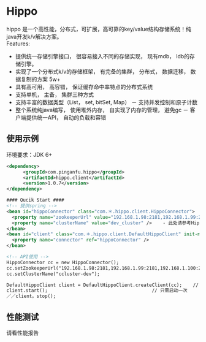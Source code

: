 Hippo
====================

hippo  是一个高性能，分布式，可扩展，高可靠的key/value结构存储系统！纯java开发k/v解决方案。<br>
Features:<br>
- 提供统一存储引擎接口， 很容易接入不同的存储实现， 现有mdb，  ldb的存储引擎。
- 实现了一个分布式k/v的存储框架， 有完备的集群， 分布式， 数据迁移， 数据复制的方案 5w+
- 具有高可用， 高容错， 保证缓存命中率特点的分布式系统
- 支持单机， 主备， 集群三种方式
- 支持丰富的数据类型（List， set, bitSet, Map）
－ 支持并发控制和原子计数
- 整个系统纯java编写， 使用堆外内存， 自实现了内存的管理， 避免gc
－ 客户端提供统一API， 自动的负载和容错



## 使用示例 ##

环境要求：JDK 6+
```xml
<dependency>
      <groupId>com.pinganfu.hippo</groupId>
      <artifactId>hippo.client</artifactId>
      <version>1.0.7</version>
</dependency>

#### Qucik Start ####
<!-- 提供spring -->
<bean id="hippoConnector" class="com.＊.hippo.client.HippoConnector">
  <property name="zookeeperUrl" value="192.168.1.98:2181,192.168.1.99:2181,192.168.1.100:2181" />
  <property name="clusterName" value="dev_cluster" />    - 此处请参考Hippo环境说明中的集群名字
</bean>
<bean id="client" class="com.＊.hippo.client.DefaultHippoClient" init-method="start" destroy-method="stop">
  <property name="connector" ref="hippoConnector" />
</bean>

<!-- API使用 -->
HippoConnector cc = new HippoConnector();
cc.setZookeeperUrl("192.168.1.98:2181,192.168.1.99:2181,192.168.1.100:2181");  // 各环境对应的Zookeeper地址
cc.setClusterName("ccluster-dev");                                              // 各环境对应的缓存集群名

DefaultHippoClient client = DefaultHippoClient.createClient(cc);    // 保持单例
client.start();                                      // 只需启动一次
／／client。stop();
```


## 性能测试 ##
请看性能报告



